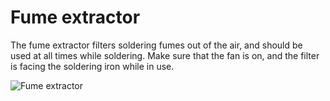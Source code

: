 # Fume extractor

The fume extractor filters soldering fumes out of the air, and should be used at all times while soldering. Make sure that the fan is on, and the filter is facing the soldering iron while in use.

![Fume extractor](fumeextractor.jpg)